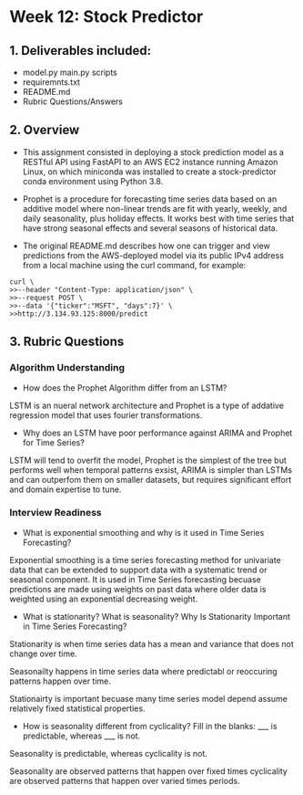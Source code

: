 # Week 12: Stock Predictor 

## 1. Deliverables included: 
- model.py main.py scripts 
- requiremnts.txt 
- README.md 
- Rubric Questions/Answers 

## 2. Overview

- This assignment consisted in deploying a stock prediction model as a RESTful API using FastAPI to an AWS EC2 instance
running Amazon Linux, on which miniconda was installed to create a stock-predictor conda environment using Python 3.8. 

- Prophet is a procedure for forecasting time series data based on an additive model where non-linear trends are fit with yearly, weekly, and daily seasonality, plus holiday effects. It works best with time series that have strong seasonal effects and several seasons of historical data.

- The original README.md describes how one can trigger and view predictions from the AWS-deployed model via its public IPv4 address from a local machine using the curl command, for example:

```
curl \
>>--header "Content-Type: application/json" \
>>--request POST \
>>--data '{"ticker":"MSFT", "days":7}' \
>>http://3.134.93.125:8000/predict
```

## 3. Rubric Questions 

### Algorithm Understanding 

- How does the Prophet Algorithm differ from an LSTM?

LSTM is an nueral network architecture and Prophet is a type of addative regression model that uses fourier transformations. 

- Why does an LSTM have poor performance against ARIMA and Prophet for Time Series?

LSTM will tend to overfit the model, Prophet is the simplest of the tree but performs well when temporal patterns exsist, ARIMA is simpler than LSTMs and can outperfom them on smaller datasets, but requires significant effort and domain expertise to tune. 



### Interview Readiness

- What is exponential smoothing and why is it used in Time Series Forecasting?

Exponential smoothing is a time series forecasting method for univariate data that can be extended to support data with a systematic trend or seasonal component. It is used in Time Series forecasting becuase predictions are made using weights on past data where older data is weighted using an exponential decreasing weight. 

- What is stationarity? What is seasonality? Why Is Stationarity Important in Time Series Forecasting?

Stationarity is when time series data has a mean and variance that does not change over time. 

Seasonailty happens in time series data where predictabl or reoccuring patterns happen over time. 

Stationairty is important becuase many time series model depend assume relatively fixed statistical properties.

- How is seasonality different from cyclicality? Fill in the blanks:
___ is predictable, whereas ___ is not.

Seasonality is predictable, whereas cyclicality is not. 

Seasonality are observed patterns that happen over fixed times cyclicality are observed patterns that happen over varied times periods. 
